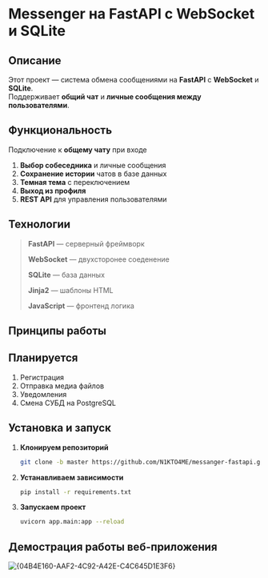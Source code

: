 # Messenger на FastAPI с WebSocket и SQLite

##  Описание
Этот проект — система обмена сообщениями на **FastAPI** с **WebSocket** и **SQLite**.  
Поддерживает **общий чат** и **личные сообщения между пользователями**.

##  Функциональность
Подключение к **общему чату** при входе  
1. **Выбор собеседника** и личные сообщения  
2. **Сохранение истории** чатов в базе данных  
3. **Темная тема** с переключением  
4. **Выход из профиля**  
5. **REST API** для управления пользователями  

## Технологии
> **FastAPI** — серверный фреймворк
> 
> **WebSocket** — двухсторонее соеденение
> 
> **SQLite** — база данных
> 
> **Jinja2** — шаблоны HTML
> 
> **JavaScript** — фронтенд логика
> 

## Принципы работы
>

## Планируется
1. Регистрация
2. Отправка медиа файлов
3. Уведомления
4. Смена СУБД на PostgreSQL
   
## Установка и запуск
1. **Клонируем репозиторий**
   ```bash
   git clone -b master https://github.com/N1KTO4ME/messanger-fastapi.git
   ```
2. **Устанавливаем зависимости**
   ```bash
   pip install -r requirements.txt
   ```
3. **Запускаем проект**
   ```bash
   uvicorn app.main:app --reload
   ```
## Демострация работы веб-приложения
![{04B4E160-AAF2-4C92-A42E-C4C645D1E3F6}](https://github.com/user-attachments/assets/501ea2bc-7c9f-4c5f-aa11-784ccff0a54b)

